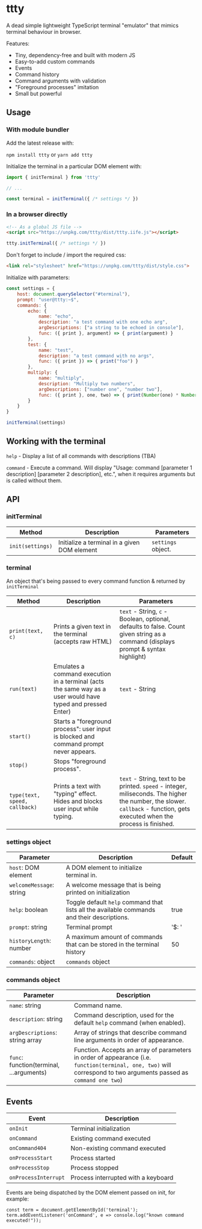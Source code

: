 
# ttty

A dead simple lightweight TypeScript terminal "emulator" that mimics terminal behaviour in browser.

Features:

 - Tiny, dependency-free and built with modern JS
 - Easy-to-add custom commands
 - Events
 - Command history
 - Command arguments with validation
 - "Foreground processes" imitation
 - Small but powerful


## Usage

### With module bundler

Add the latest release with:

`npm install ttty`
or
`yarn add ttty`

Initialize the terminal in a particular DOM element with:

```js
import { initTerminal } from 'ttty'

// ...

const terminal = initTerminal({ /* settings */ })

```

### In a browser directly

```html
<!-- As a global JS file -->
<script src="https://unpkg.com/ttty/dist/ttty.iife.js"></script>
```
```js
ttty.initTerminal({ /* settings */ })
```

Don't forget to include / import the required css:
```html
<link rel="stylesheet" href="https://unpkg.com/ttty/dist/style.css">
```

Initialize with parameters:

```js
const settings = {
    host: document.querySelector("#terminal"),
    prompt: "user@ttty:~$",
    commands: {
        echo: {
            name: "echo", 
            description: "a test command with one echo arg", 
            argDescriptions: ["a string to be echoed in console"],
            func: ({ print }, argument) => { print(argument) } 
        },
        test: {
            name: "test", 
            description: "a test command with no args", 
            func: ({ print }) => { print("foo") } 
        },
        multiply: {
            name: "multiply",
            description: "Multiply two numbers",
            argDescriptions: ["number one", "number two"],
            func: ({ print }, one, two) => { print(Number(one) * Number(two)) }
        }
    }
}

initTerminal(settings)
```

## Working with the terminal

`help` - Display a list of all commands with descriptions (TBA)

`command` - Execute a command. Will display "Usage: command [parameter 1 description] [parameter 2 description], etc.", when it requires arguments but is called without them.

## API

### initTerminal

| Method  | Description | Parameters |
| ------------- | ------------- | ------------- |
| `init(settings)`  | Initialize a terminal in a given DOM element | `settings` object. |

### terminal

An object that's being passed to every command function & returned by `initTerminal`

| Method  | Description | Parameters |
| ------------- | ------------- | ------------- |
| `print(text, c)`  | Prints a given text in the terminal (accepts raw HTML)  | `text` - String, `c` - Boolean, optional, defaults to false. Count given string as a command (displays prompt & syntax highlight) |
| `run(text)`  | Emulates a command execution in a terminal (acts the same way as a user would have typed and pressed Enter)  | `text` - String |
| `start()`  | Starts a "foreground process": user input is blocked and command prompt never appears. |  |
| `stop()`  | Stops "foreground process". |  |
| `type(text, speed, callback)`  | Prints a text with "typing" effect. Hides and blocks user input while typing. | `text` - String, text to be printed. `speed` - integer, miliseconds. The higher the number, the slower. `callback` - function, gets executed when the process is finished. |

### settings object

| Parameter  | Description | Default |
| ------------- | ------------- | ------------- |
| `host`: DOM element | A DOM element to initialize terminal in. |  |
| `welcomeMessage`: string | A welcome message that is being printed on initialization |  |
| `help`: boolean | Toggle default `help` command that lists all the available commands and their descriptions. | true |
| `prompt`: string | Terminal prompt | '$: ' |
| `historyLength`: number | A maximum amount of commands that can be stored in the terminal history | 50 |
| `commands`: object | `commands` object |  |

### commands object

| Parameter  | Description | 
| ------------- | ------------- | 
| `name`: string | Command name. | 
| `description`: string | Command description, used for the default `help` command (when enabled). | 
| `argDescriptions`: string array | Array of strings that describe command line arguments in order of appearance. | 
| `func`: function(terminal, ...arguments) | Function. Accepts an array of parameters in order of appearance (i.e. `function(terminal, one, two)` will correspond to two arguments passed as `command one two`) | 



## Events

| Event  | Description 
| ------------- | ------------- |
| `onInit`  | Terminal initialization |
| `onCommand`  | Existing command executed |
| `onCommand404`  | Non-existing command executed |
| `onProcessStart`  | Process started |
| `onProcessStop`  | Process stopped |
| `onProcessInterrupt`  | Process interrupted with a keyboard |

Events are being dispatched by the DOM element passed on init, for example:

```
const term = document.getElementById('terminal');
term.addEventListener('onCommand', e => console.log("known command executed!"));
```
